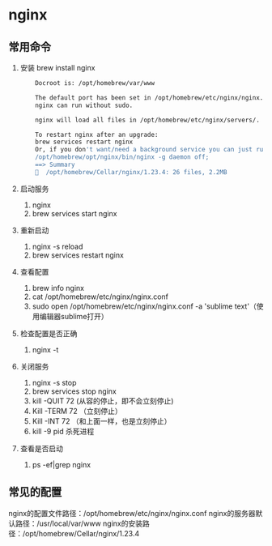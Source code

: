 # nginx

## 常用命令

1. 安装  brew install nginx

    ```sh
        Docroot is: /opt/homebrew/var/www

        The default port has been set in /opt/homebrew/etc/nginx/nginx.conf to 8080 so that
        nginx can run without sudo.

        nginx will load all files in /opt/homebrew/etc/nginx/servers/.

        To restart nginx after an upgrade:
        brew services restart nginx
        Or, if you don't want/need a background service you can just run:
        /opt/homebrew/opt/nginx/bin/nginx -g daemon off;
        ==> Summary
        🍺  /opt/homebrew/Cellar/nginx/1.23.4: 26 files, 2.2MB
    ```

2. 启动服务
   1. nginx
   2. brew services start nginx
3. 重新启动
   1. nginx -s reload
   2. brew services restart nginx
4. 查看配置
   1. brew info nginx
   2. cat /opt/homebrew/etc/nginx/nginx.conf
   3. sudo open /opt/homebrew/etc/nginx/nginx.conf -a 'sublime text'（使用编辑器sublime打开）
5. 检查配置是否正确
   1. nginx -t
6. 关闭服务
   1. nginx -s stop
   2. brew services stop nginx
   3. kill -QUIT 72 (从容的停止，即不会立刻停止)
   4. Kill -TERM 72 （立刻停止）
   5. Kill -INT 72 （和上面一样，也是立刻停止）
   6. kill -9 pid 杀死进程
7. 查看是否启动
   1. ps -ef|grep nginx

## 常见的配置

nginx的配置文件路径：/opt/homebrew/etc/nginx/nginx.conf
nginx的服务器默认路径：/usr/local/var/www
nginx的安装路径：/opt/homebrew/Cellar/nginx/1.23.4
